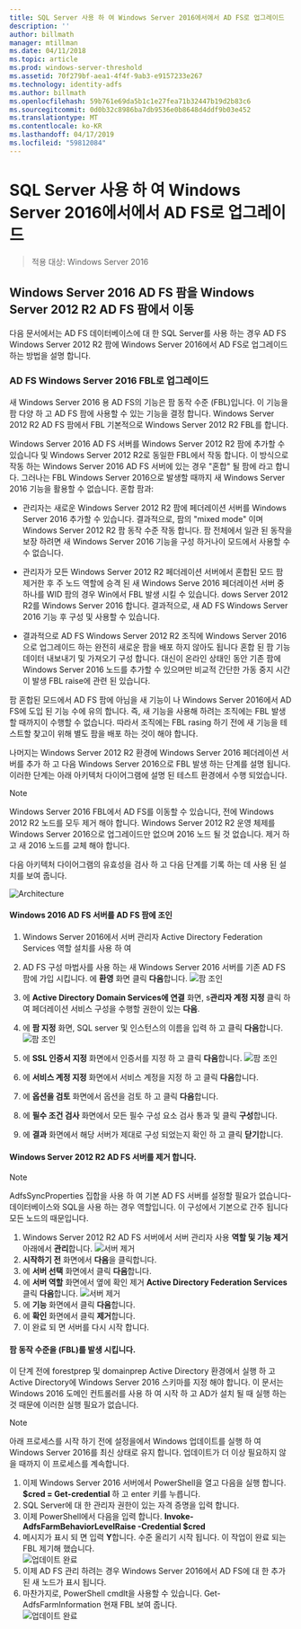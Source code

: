 ```yaml
---
title: SQL Server 사용 하 여 Windows Server 2016에서에서 AD FS로 업그레이드
description: ''
author: billmath
manager: mtillman
ms.date: 04/11/2018
ms.topic: article
ms.prod: windows-server-threshold
ms.assetid: 70f279bf-aea1-4f4f-9ab3-e9157233e267
ms.technology: identity-adfs
ms.author: billmath
ms.openlocfilehash: 59b761e69da5b1c1e27fea71b32447b19d2b83c6
ms.sourcegitcommit: 0d0b32c8986ba7db9536e0b8648d4ddf9b03e452
ms.translationtype: MT
ms.contentlocale: ko-KR
ms.lasthandoff: 04/17/2019
ms.locfileid: "59812084"
---
```

# <a name="upgrading-to-ad-fs-in-windows-server-2016-with-sql-server"></a>SQL Server 사용 하 여 Windows Server 2016에서에서 AD FS로 업그레이드

>적용 대상: Windows Server 2016


## <a name="moving-from-a-windows-server-2012-r2-ad-fs-farm-to-a-windows-server-2016-ad-fs-farm"></a>Windows Server 2016 AD FS 팜을 Windows Server 2012 R2 AD FS 팜에서 이동  
다음 문서에서는 AD FS 데이터베이스에 대 한 SQL Server를 사용 하는 경우 AD FS Windows Server 2012 R2 팜에 Windows Server 2016에서 AD FS로 업그레이드 하는 방법을 설명 합니다.  

### <a name="upgrading-ad-fs-to-windows-server-2016-fbl"></a>AD FS Windows Server 2016 FBL로 업그레이드  
새 Windows Server 2016 용 AD FS의 기능은 팜 동작 수준 (FBL)입니다.   이 기능을 팜 다양 하 고 AD FS 팜에 사용할 수 있는 기능을 결정 합니다.   Windows Server 2012 R2 AD FS 팜에서 FBL 기본적으로 Windows Server 2012 R2 FBL를 합니다.  

Windows Server 2016 AD FS 서버를 Windows Server 2012 R2 팜에 추가할 수 있습니다 및 Windows Server 2012 R2로 동일한 FBL에서 작동 합니다.  이 방식으로 작동 하는 Windows Server 2016 AD FS 서버에 있는 경우 "혼합" 될 팜에 라고 합니다.  그러나는 FBL Windows Server 2016으로 발생할 때까지 새 Windows Server 2016 기능을 활용할 수 없습니다.  혼합 팜과:  

-   관리자는 새로운 Windows Server 2012 R2 팜에 페더레이션 서버를 Windows Server 2016 추가할 수 있습니다.  결과적으로, 팜의 "mixed mode" 이며 Windows Server 2012 R2 팜 동작 수준 작동 합니다.  팜 전체에서 일관 된 동작을 보장 하려면 새 Windows Server 2016 기능을 구성 하거나이 모드에서 사용할 수 수 없습니다.  

-   관리자가 모든 Windows Server 2012 R2 페더레이션 서버에서 혼합된 모드 팜 제거한 후 주 노드 역할에 승격 된 새 Windows Serve 2016 페더레이션 서버 중 하나를 WID 팜의 경우 Win에서 FBL 발생 시킬 수 있습니다. dows Server 2012 R2를 Windows Server 2016 합니다.  결과적으로, 새 AD FS Windows Server 2016 기능 후 구성 및 사용할 수 있습니다.  

-   결과적으로 AD FS Windows Server 2012 R2 조직에 Windows Server 2016으로 업그레이드 하는 완전히 새로운 팜을 배포 하지 않아도 됩니다 혼합 된 팜 기능 데이터 내보내기 및 가져오기 구성 합니다.  대신이 온라인 상태인 동안 기존 팜에 Windows Server 2016 노드를 추가할 수 있으며만 비교적 간단한 가동 중지 시간이 발생 FBL raise에 관련 된 있습니다.  

팜 혼합된 모드에서 AD FS 팜에 아님을 새 기능이 나 Windows Server 2016에서 AD FS에 도입 된 기능 수에 유의 합니다.  즉, 새 기능을 사용해 하려는 조직에는 FBL 발생할 때까지이 수행할 수 없습니다.  따라서 조직에는 FBL rasing 하기 전에 새 기능을 테스트할 찾고이 위해 별도 팜을 배포 하는 것이 해야 합니다.  

나머지는 Windows Server 2012 R2 환경에 Windows Server 2016 페더레이션 서버를 추가 하 고 다음 Windows Server 2016으로 FBL 발생 하는 단계를 설명 됩니다.  이러한 단계는 아래 아키텍처 다이어그램에 설명 된 테스트 환경에서 수행 되었습니다.  

> [!NOTE]  
> Windows Server 2016 FBL에서 AD FS를 이동할 수 있습니다, 전에 Windows 2012 R2 노드를 모두 제거 해야 합니다.  Windows Server 2012 R2 운영 체제를 Windows Server 2016으로 업그레이드만 없으며 2016 노드 될 것 없습니다.  제거 하 고 새 2016 노드를 교체 해야 합니다.  

다음 아키텍처 다이어그램의 유효성을 검사 하 고 다음 단계를 기록 하는 데 사용 된 설치를 보여 줍니다.

![Architecture](media/Upgrading-to-AD-FS-in-Windows-Server-2016-SQL/arch.png) 


#### <a name="join-the-windows-2016-ad-fs-server-to-the-ad-fs-farm"></a>Windows 2016 AD FS 서버를 AD FS 팜에 조인

1.  Windows Server 2016에서 서버 관리자 Active Directory Federation Services 역할 설치를 사용 하 여  

2.  AD FS 구성 마법사를 사용 하는 새 Windows Server 2016 서버를 기존 AD FS 팜에 가입 시킵니다.  에 **환영** 화면 클릭 **다음**합니다.
 ![팜 조인](media/Upgrading-to-AD-FS-in-Windows-Server-2016-SQL/configure1.png)  
3.  에 **Active Directory Domain Services에 연결** 화면, s**관리자 계정 지정** 클릭 하 여 페더레이션 서비스 구성을 수행할 권한이 있는 **다음**.
4.  에 **팜 지정** 화면, SQL server 및 인스턴스의 이름을 입력 하 고 클릭 **다음**합니다.
![팜 조인](media/Upgrading-to-AD-FS-in-Windows-Server-2016-SQL/configure3.png)
5.  에 **SSL 인증서 지정** 화면에서 인증서를 지정 하 고 클릭 **다음**합니다.
![팜 조인](media/Upgrading-to-AD-FS-in-Windows-Server-2016-SQL/configure4.png)
6.  에 **서비스 계정 지정** 화면에서 서비스 계정을 지정 하 고 클릭 **다음**합니다. 
7.  에 **옵션을 검토** 화면에서 옵션을 검토 하 고 클릭 **다음**합니다. 
8.  에 **필수 조건 검사** 화면에서 모든 필수 구성 요소 검사 통과 및 클릭 **구성**합니다.
9.  에 **결과** 화면에서 해당 서버가 제대로 구성 되었는지 확인 하 고 클릭 **닫기**합니다.
 
   
#### <a name="remove-the-windows-server-2012-r2-ad-fs-server"></a>Windows Server 2012 R2 AD FS 서버를 제거 합니다.

>[!NOTE]
>AdfsSyncProperties 집합을 사용 하 여 기본 AD FS 서버를 설정할 필요가 없습니다-데이터베이스와 SQL을 사용 하는 경우 역할입니다.  이 구성에서 기본으로 간주 됩니다 모든 노드의 때문입니다.

1.  Windows Server 2012 R2 AD FS 서버에서 서버 관리자 사용 **역할 및 기능 제거** 아래에서 **관리**합니다. 
![서버 제거](media/Upgrading-to-AD-FS-in-Windows-Server-2016-SQL/remove1.png)
2.  **시작하기 전** 화면에서 **다음**을 클릭합니다.
3.  에 **서버 선택** 화면에서 클릭 **다음**합니다.
4.  에 **서버 역할** 화면에서 옆에 확인 제거 **Active Directory Federation Services** 클릭 **다음**합니다.
![서버 제거](media/Upgrading-to-AD-FS-in-Windows-Server-2016-SQL/remove2.png)
5.  에 **기능** 화면에서 클릭 **다음**합니다.
6.  에 **확인** 화면에서 클릭 **제거**합니다.
7.  이 완료 되 면 서버를 다시 시작 합니다.
     
#### <a name="raise-the-farm-behavior-level-fbl"></a>팜 동작 수준을 (FBL)를 발생 시킵니다.
이 단계 전에 forestprep 및 domainprep Active Directory 환경에서 실행 하 고 Active Directory에 Windows Server 2016 스키마를 지정 해야 합니다.  이 문서는 Windows 2016 도메인 컨트롤러를 사용 하 여 시작 하 고 AD가 설치 될 때 실행 하는 것 때문에 이러한 실행 필요가 없습니다.

>[!NOTE]
>아래 프로세스를 시작 하기 전에 설정을에서 Windows 업데이트를 실행 하 여 Windows Server 2016를 최신 상태로 유지 합니다.  업데이트가 더 이상 필요하지 않을 때까지 이 프로세스를 계속합니다. 

1. 이제 Windows Server 2016 서버에서 PowerShell을 열고 다음을 실행 합니다. **$cred = Get-credential** 하 고 enter 키를 누릅니다.
2. SQL Server에 대 한 관리자 권한이 있는 자격 증명을 입력 합니다.
3. 이제 PowerShell에서 다음을 입력 합니다. **Invoke-AdfsFarmBehaviorLevelRaise -Credential $cred**
2. 메시지가 표시 되 면 입력 **Y**합니다.  수준 올리기 시작 됩니다.  이 작업이 완료 되는 FBL 제기해 했습니다.  
![업데이트 완료](media/Upgrading-to-AD-FS-in-Windows-Server-2016-SQL/finish1.png)
3. 이제 AD FS 관리 하려는 경우 Windows Server 2016에서 AD FS에 대 한 추가 된 새 노드가 표시 됩니다.  
4. 마찬가지로, PowerShell cmdlt을 사용할 수 있습니다.  Get-AdfsFarmInformation 현재 FBL 보여 줍니다.  
![업데이트 완료](media/Upgrading-to-AD-FS-in-Windows-Server-2016-SQL/finish2.png)
